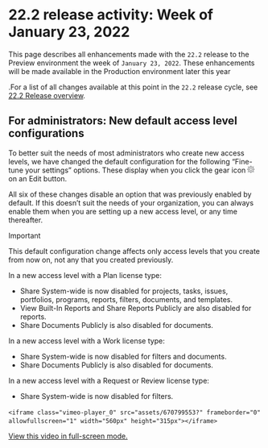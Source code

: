 

# 22.2 release activity:&nbsp;Week of January 23, 2022

This page describes all enhancements made with the `22.2` release to the Preview environment the week of `January 23, 2022`. These enhancements will be made available in the Production environment later this year

<!--
the week of October 4, 2021
-->

.For a list of all changes available at this point in the `22.2` release cycle, see [22.2 Release overview](../../../product-announcements/product-releases/22.2-release-activity/22-2-release-overview.md).

## For administrators: New default access level configurations

To better suit the needs of most administrators who create new access levels, we have changed the default configuration for the following “Fine-tune your settings” options. These display when you click the gear icon ![](assets/gear-icon-in-access-levels.png) on an Edit button.

All six of these changes disable an option that was previously enabled by default. If this doesn’t suit the needs of your organization, you can always enable them when you are setting up a new access level, or any time thereafter.

>[!IMPORTANT]
>
>This default configuration change affects only access levels that you create from now on, not any that you created previously.

In a new access level with a Plan license type:

* Share System-wide is now disabled for projects, tasks, issues, portfolios, programs, reports, filters, documents, and templates.
* View Built-In Reports and Share Reports Publicly are also disabled for reports.
* Share Documents Publicly is also disabled for documents.

In a new access level with a Work license type:

* Share System-wide is now disabled for filters and documents.
* Share Documents Publicly is also disabled for documents.

In a new access level with a Request or Review license type:

* Share System-wide is now disabled for filters.

`<iframe class="vimeo-player_0" src="assets/670799553?" frameborder="0" allowfullscreen="1" width="560px" height="315px"></iframe>`

[View this video in full-screen mode.](https://vimeo.com/670799553/3446ee44df) 

